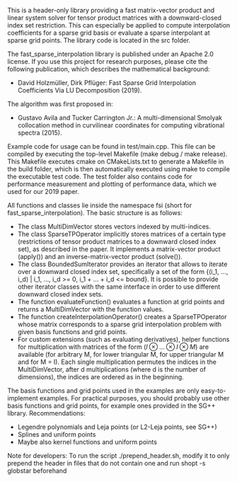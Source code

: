 This is a header-only library providing a fast matrix-vector product and linear system solver for tensor product matrices with a downward-closed index set restriction. This can especially be applied to compute interpolation coefficients for a sparse grid basis or evaluate a sparse interpolant at sparse grid points. The library code is located in the src folder.

The fast_sparse_interpolation library is published under an Apache 2.0 license. If you use this project for research purposes, please cite the following publication, which describes the mathematical background:
- David Holzmüller, Dirk Pflüger: Fast Sparse Grid Interpolation Coefficients Via LU Decomposition (2019).

The algorithm was first proposed in:
- Gustavo Avila and Tucker Carrington Jr.: A multi-dimensional Smolyak collocation method in curvilinear coordinates for computing vibrational spectra (2015).

Example code for usage can be found in test/main.cpp. This file can be compiled by executing the top-level Makefile (make debug / make release). This Makefile executes cmake on CMakeLists.txt to generate a Makefile in the build folder, which is then automatically executed using make to compile the executable test code. The test folder also contains code for performance measurement and plotting of performance data, which we used for our 2019 paper.

All functions and classes lie inside the namespace fsi (short for fast_sparse_interpolation). The basic structure is as follows:
- The class MultiDimVector<IteratorType> stores vectors indexed by multi-indices.
- The class SparseTPOperator<IteratorType> implicitly stores matrices of a certain type (restrictions of tensor product matrices to a downward closed index set), as described in the paper. It implements a matrix-vector product (apply()) and an inverse-matrix-vector product (solve()).
- The class BoundedSumIterator provides an iterator that allows to iterate over a downward closed index set, specifically a set of the form {(i_1, ..., i_d) | i_1, ..., i_d >= 0, i_1 + ... + i_d <= bound}. It is possible to provide other iterator classes with the same interface in order to use different downward closed index sets.
- The function evaluateFunction() evaluates a function at grid points and returns a MultiDimVector with the function values.
- The function createInterpolationOperator() creates a SparseTPOperator whose matrix corresponds to a sparse grid interpolation problem with given basis functions and grid points.
- For custom extensions (such as evaluating derivatives), helper functions for multiplication with matrices of the form ($I \otimes \hdots \otimes I \otimes M$) are available (for arbitrary M, for lower triangular M, for upper triangular M and for M = I). Each single multiplication permutes the indices in the MultiDimVector, after d multiplications (where d is the number of dimensions), the indices are ordered as in the beginning.

The basis functions and grid points used in the examples are only easy-to-implement examples. For practical purposes, you should probably use other basis functions and grid points, for example ones provided in the SG++ library. Recommendations:
- Legendre polynomials and Leja points (or L2-Leja points, see SG++)
- Splines and uniform points
- Maybe also kernel functions and uniform points

Note for developers:
To run the script ./prepend_header.sh, modify it to only prepend the header in files that do not contain one and run
shopt -s globstar
beforehand


